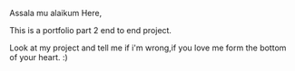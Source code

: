 Assala mu alaikum Here,

This is a portfolio part 2 end to end project.

Look at my project and tell me if i'm wrong,if you love me form the bottom of your heart. :)
